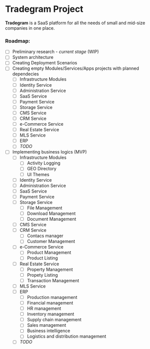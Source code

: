 # Tradegram Project

**Tradegram** is a SaaS platform for all the needs of small and mid-size companies in one place.

### Roadmap:
 - [ ] Preliminary research - *current stage* (WIP)
 - [ ] System architecture
 - [ ] Creating Deployment Scenarios
 - [ ] Creating empty Modules/Services/Apps projects with planned dependecies
   - [ ] Infrastructure Modules
   - [ ] Identity Service
   - [ ] Administration Service
   - [ ] SaaS Service
   - [ ] Payment Service
   - [ ] Storage Service
   - [ ] CMS Service
   - [ ] CRM Service
   - [ ] e-Commerce Service
   - [ ] Real Estate Service
   - [ ] MLS Service
   - [ ] ERP 
   - [ ] *TODO*
 - [ ] Implementing	business logics (MVP)
   - [ ] Infrastructure Modules
     - [ ] Activity Logging
     - [ ] GEO Directory
     - [ ] UI Themes
   - [ ] Identity Service
   - [ ] Administration Service
   - [ ] SaaS Service
   - [ ] Payment Service
   - [ ] Storage Service
     - [ ] File Management
     - [ ] Download Management
     - [ ] Document Management
   - [ ] CMS Service
   - [ ] CRM Service
     - [ ] Contacs manager
     - [ ] Customer Management
   - [ ] e-Commerce Service
     - [ ] Product Management
     - [ ] Product Listing
   - [ ] Real Estate Service
     - [ ] Property Management
     - [ ] Propety Listing
     - [ ] Transaction Management
   - [ ] MLS Service
   - [ ] ERP
     - [ ] Production management
     - [ ] Financial management
     - [ ] HR management
     - [ ] Inventory management
     - [ ] Supply chain management
     - [ ] Sales management
     - [ ] Business intelligence
     - [ ] Logistics and distribution management
   - [ ] *TODO*
